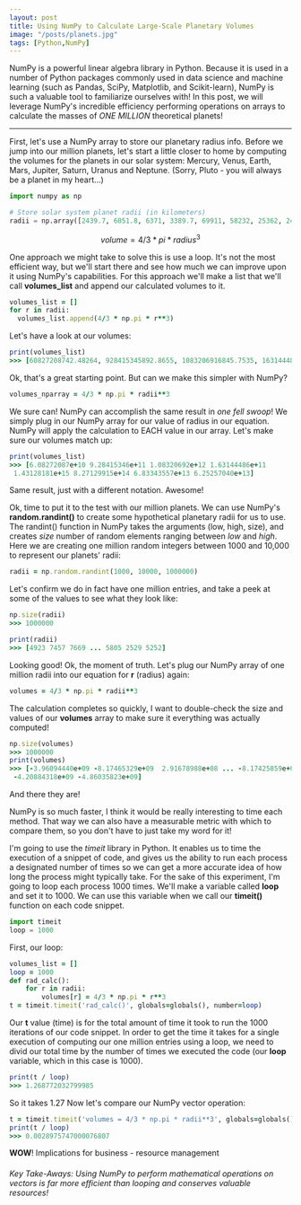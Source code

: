 ```yaml
---
layout: post
title: Using NumPy to Calculate Large-Scale Planetary Volumes
image: "/posts/planets.jpg"
tags: [Python,NumPy]
---
```


NumPy is a powerful linear algebra library in Python. Because it is used in a number of Python packages commonly used in data science and machine learning (such as Pandas, SciPy, Matplotlib, and Scikit-learn), NumPy is such a valuable tool to familiarize ourselves with! In this post, we will leverage NumPy's incredible efficiency performing operations on arrays to calculate the masses of *ONE MILLION* theoretical planets! 

---

First, let's use a NumPy array to store our planetary radius info. Before we jump into our million planets, let's start a little closer to home by computing the volumes for the planets in our solar system: Mercury, Venus, Earth, Mars, Jupiter, Saturn, Uranus and Neptune. (Sorry, Pluto - you will always be a planet in my heart...)

```python
import numpy as np

# Store solar system planet radii (in kilometers)
radii = np.array([2439.7, 6051.8, 6371, 3389.7, 69911, 58232, 25362, 24622])
```

```math
volume = 4/3 * pi * radius^3
```
One approach we might take to solve this is use a loop. It's not the most efficient way, but we'll start there and see how much we can improve upon it using NumPy's capabilities. For this approach we'll make a list that we'll call **volumes_list** and append our calculated volumes to it.

```ruby
volumes_list = []
for r in radii:
  volumes_list.append(4/3 * np.pi * r**3)
```
Let's have a look at our volumes:

```ruby
print(volumes_list)
>>> [60827208742.48264, 928415345892.8655, 1083206916845.7535, 163144485780.68842, 1431281810739357.2, 827129915150897.5, 68334355695583.96, 62525703987420.89]
```
Ok, that's a great starting point. But can we make this simpler with NumPy?

```ruby
volumes_nparray = 4/3 * np.pi * radii**3
```
We sure can! NumPy can accomplish the same result in *one fell swoop*! We simply plug in our NumPy array for our value of radius in our equation. NumPy will apply the calculation to EACH value in our array. Let's make sure our volumes match up:

```ruby
print(volumes_list)
>>> [6.08272087e+10 9.28415346e+11 1.08320692e+12 1.63144486e+11
 1.43128181e+15 8.27129915e+14 6.83343557e+13 6.25257040e+13]
```
Same result, just with a different notation. Awesome!

Ok, time to put it to the test with our million planets. We can use NumPy's **random.randint()** to create some hypothetical planetary radii for us to use. The randint() function in NumPy takes the arguments (low, high, size), and creates *size* number of random elements ranging between *low* and *high*. Here we are creating one million random integers between 1000 and 10,000 to represent our planets' radii:

```ruby
radii = np.random.randint(1000, 10000, 1000000)
```

Let's confirm we do in fact have one million entries, and take a peek at some of the values to see what they look like:

```ruby
np.size(radii)
>>> 1000000

print(radii)
>>> [4923 7457 7669 ... 5805 2529 5252]
```

Looking good! Ok, the moment of truth. Let's plug our NumPy array of one million radii into our equation for **r** (radius) again:

```ruby
volumes = 4/3 * np.pi * radii**3
```
The calculation completes so quickly, I want to double-check the size and values of our **volumes** array to make sure it everything was actually computed!

```ruby
np.size(volumes)
>>> 1000000
print(volumes)
>>> [-3.96094440e+09 -8.17465329e+09  2.91678988e+08 ... -8.17425859e+09
 -4.20884318e+09 -4.86035823e+09]
```
And there they are! 

NumPy is so much faster, I think it would be really interesting to time each method. That way we can also have a measurable metric with which to compare them, so you don't have to just take my word for it!

I'm going to use the *timeit* library in Python. It enables us to time the execution of a snippet of code, and gives us the ability to run each process a designated number of times so we can get a more accurate idea of how long the process might typically take. For the sake of this experiment, I'm going to loop each process 1000 times. We'll make a variable called **loop** and set it to 1000. We can use this variable when we call our **timeit()** function on each code snippet.

```python
import timeit
loop = 1000
```

First, our loop:
```ruby
volumes_list = []
loop = 1000
def rad_calc():
    for r in radii:
        volumes[r] = 4/3 * np.pi * r**3
t = timeit.timeit('rad_calc()', globals=globals(), number=loop)
```
Our **t** value (time) is for the total amount of time it took to run the 1000 iterations of our code snippet. In order to get the time it takes for a single execution of computing our one million entries using a loop, we need to divid our total time by the number of times we executed the code (our **loop** variable, which in this case is 1000).

```ruby
print(t / loop)
>>> 1.268772032799985
```
So it takes 1.27
Now let's compare our NumPy vector operation:

```ruby
t = timeit.timeit('volumes = 4/3 * np.pi * radii**3', globals=globals(), number=loop)
print(t / loop)
>>> 0.0028975747000076807
```
**WOW**! 
Implications for business - resource management


###### Key Take-Aways: Using NumPy to perform mathematical operations on vectors is far more efficient than looping and conserves valuable resources!


